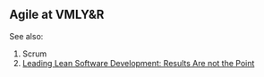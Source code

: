 ## Agile at VMLY&R

See also:

1. Scrum
2. [Leading Lean Software Development: Results Are not the Point]()
